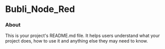 Bubli_Node_Red
==============

### About

This is your project's README.md file. It helps users understand what your
project does, how to use it and anything else they may need to know.